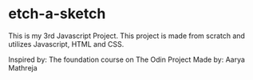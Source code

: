 # etch-a-sketch

This is my 3rd Javascript Project.
This project is made from scratch and utilizes Javascript, HTML and CSS.

Inspired by: The foundation course on The Odin Project
Made by: Aarya Mathreja